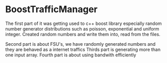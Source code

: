 # BoostTrafficManager

The first part of it was getting used to c++ boost library especially random number generator distributions such as poisson, exponential and uniform integer.
Created random numbers and write them into, read from the files.

Second part is about FSU's, we have randomly generated numbers and they are behaved as a internet traffics
Thirds part is generating more than one input array.
Fourth part is about using bandwith efficiently
  
